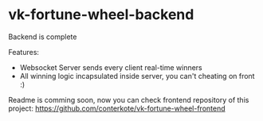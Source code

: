 # vk-fortune-wheel-backend

Backend is complete

Features:
- Websocket Server sends every client real-time winners
- All winning logic incapsulated inside server, you can't cheating on front :)

Readme is comming soon, now you can check frontend repository of this project:
https://github.com/conterkote/vk-fortune-wheel-frontend
